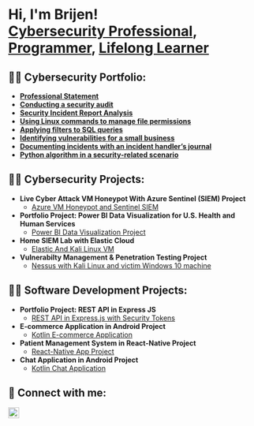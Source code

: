 <h1>Hi, I'm Brijen! <br/><a href="https://www.linkedin.com/in/brijen-shah-78745a114">Cybersecurity Professional</a>, <a href="https://github.com/BrijenShah29">Programmer</a>, <a href="https://www.linkedin.com/in/brijen-shah-78745a114">Lifelong Learner</a></h1>

<h2>👨‍💻 Cybersecurity Portfolio:</h2>

- <b>[Professional Statement](https://github.com/BrijenShah29/Cybersecurity_Portfolio/blob/main/Professional%20statement.pdf)</b>
- <b>[Conducting a security audit](https://github.com/BrijenShah29/Cybersecurity_Portfolio/blob/main/Conducting%20a%20security%20audit.pdf)</b>
- <b>[Security Incident Report Analysis](https://github.com/BrijenShah29/Cybersecurity_Portfolio/blob/main/Incident%20report%20analysis.pdf)</b>
- <b>[Using Linux commands to manage file permissions](https://github.com/BrijenShah29/Cybersecurity_Portfolio/blob/main/Using%20Linux%20commands%20to%20manage%20file%20permissions.pdf)</b>
- <b>[Applying filters to SQL queries](https://github.com/BrijenShah29/Cybersecurity_Portfolio/blob/main/Applying%20filters%20to%20SQL%20queries.pdf)</b>
- <b>[Identifying vulnerabilities for a small business](https://github.com/BrijenShah29/Cybersecurity_Portfolio/blob/main/Identifying%20vulnerabilities%20for%20a%20small%20business.pdf)</b>
- <b>[Documenting incidents with an incident handler’s journal](https://github.com/BrijenShah29/Cybersecurity_Portfolio/blob/main/Documenting%20incidents%20with%20an%20incident%20handler%E2%80%99s%20journal.pdf)</b>
- <b>[Python algorithm in a security-related scenario](https://github.com/BrijenShah29/Cybersecurity_Portfolio/blob/main/Python%20algorithm%20in%20a%20security-related%20scenario.pdf)</b>

<h2>👨‍💻 Cybersecurity Projects:</h2>

- <b>Live Cyber Attack VM Honeypot With Azure Sentinel (SIEM) Project </b>
  - [Azure VM Honeypot and Sentinel SIEM](https://github.com/BrijenShah29/Cybersecurity-Projects/blob/main/Live%20Cyber%20Attack%20Cloud%20VM%20Honeypot%20with%20Azure%20Project.pdf)
- <b>Portfolio Project: Power BI Data Visualization for U.S. Health and Human Services</b>
  - [Power BI Data Visualization Project](https://github.com/BrijenShah29/Cybersecurity-Projects/blob/main/Portfolio%20Project_%20Power%20BI%20Data%20visualization.pdf)
- <b>Home SIEM Lab with Elastic Cloud</b>
  - [Elastic And Kali Linux VM](https://github.com/BrijenShah29/Cybersecurity-Projects/blob/main/Elastic%20Home%20SIEM%20Lab.pdf)
- <b>Vulnerabilty Management & Penetration Testing Project</b>
  - [Nessus with Kali Linux and victim Windows 10 machine](https://github.com/BrijenShah29/Cybersecurity-Projects/blob/main/Vulnerability%20Management%20%26%20Penetration%20Testing%20Project.pdf)

<h2>👨‍💻 Software Development Projects:</h2>

- <b>Portfolio Project: REST API in Express JS</b>
  - [REST API in Express.js with Security Tokens](https://github.com/BrijenShah29/ContactsAPI)
- <b>E-commerce Application in Android Project</b>
  - [Kotlin E-commerce Application](https://github.com/BrijenShah29/AgriEcommerceApp_DI_MVVM_Firebase_ClientApp)
- <b>Patient Management System in React-Native Project</b>
  - [React-Native App Project](https://github.com/BrijenShah29/WeCarePatientManagement)
- <b>Chat Application in Android Project</b>
  - [Kotlin Chat Application](https://github.com/BrijenShah29/Chatify_ChatApp)


<h2> 🤳 Connect with me:</h2>

[<img align="left" alt="brijenshah | LinkedIn" width="22px" src="https://cdn.jsdelivr.net/npm/simple-icons@v3/icons/linkedin.svg" />][linkedin]

[linkedin]: https://www.linkedin.com/in/brijen-shah-78745a114


<!--
**BrijenShah29/BrijenShah29** is a ✨ _special_ ✨ repository because its `README.md` (this file) appears on your GitHub profile.

Here are some ideas to get you started:

- 🔭 I’m currently working on ...
- 🌱 I’m currently learning ...
- 👯 I’m looking to collaborate on ...
- 🤔 I’m looking for help with ...
- 💬 Ask me about ...
- 📫 How to reach me: ...
- 😄 Pronouns: ...
- ⚡ Fun fact: ...
-->
